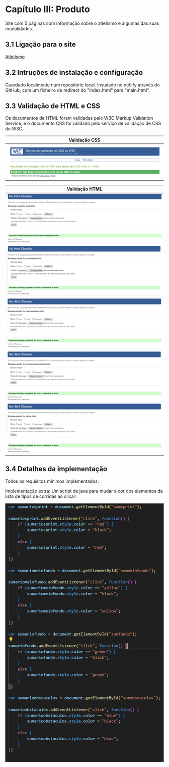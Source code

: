 # Capítulo III: Produto

Site com 5 páginas com informação sobre o atletismo e algumas das suas modalidades.

## 3.1 Ligação para o site

[Atletismo](https://inf23tig04.netlify.app)

## 3.2 Intruções de instalação e configuração

Guardado localmente num repositório local.
Instalado no netlify através do GitHub, com um ficheiro de redirect do "index.html" para "main.html".

## 3.3 Validação de HTML e CSS

Os documentos de HTML foram validadas pelo W3C Markup Validation Service, e o documento CSS foi validado pelo serviço de validação de CSS do W3C.

| Validação CSS                                                                                       |
|-----------------------------------------------------------------------------------------------------|
| ![val_css](https://github.com/inf23tig04/inf23tig04/blob/main/rel/imagens/Comprovativo_val_CSS.PNG) |

| Validação HTML                                                                                                  |
|-----------------------------------------------------------------------------------------------------------------|
| ![val_main](https://github.com/inf23tig04/inf23tig04/blob/main/rel/imagens/Comprovativo_val_main.PNG)           |
| ![val_corrida](https://github.com/inf23tig04/inf23tig04/blob/main/rel/imagens/Comprovativo_val_corrida.PNG)     |
| ![val_marcha](https://github.com/inf23tig04/inf23tig04/blob/main/rel/imagens/Comprovativo_val_marcha.PNG)       |
| ![val_arremesso](https://github.com/inf23tig04/inf23tig04/blob/main/rel/imagens/Comprovativo_val_arremesso.PNG) |
| ![val_salto](https://github.com/inf23tig04/inf23tig04/blob/main/rel/imagens/Comprovativo_val_salto.PNG)         |

## 3.4 Detalhes da implementação

Todos os requisitos minimos implementados:




Implementação extra: Um script de java para mudar a cor dos elementos da lista de tipos de corridas ao clicar:

![script_js](https://github.com/inf23tig04/inf23tig04/blob/main/rel/imagens/script.PNG)